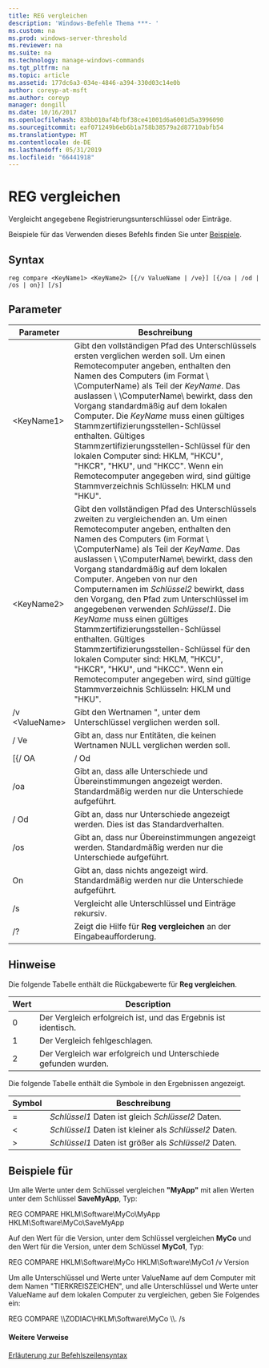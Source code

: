 ```yaml
---
title: REG vergleichen
description: 'Windows-Befehle Thema ***- '
ms.custom: na
ms.prod: windows-server-threshold
ms.reviewer: na
ms.suite: na
ms.technology: manage-windows-commands
ms.tgt_pltfrm: na
ms.topic: article
ms.assetid: 177dc6a3-034e-4846-a394-330d03c14e0b
author: coreyp-at-msft
ms.author: coreyp
manager: dongill
ms.date: 10/16/2017
ms.openlocfilehash: 83bb010af4bfbf38ce41001d6a6001d5a3996090
ms.sourcegitcommit: eaf071249b6eb6b1a758b38579a2d87710abfb54
ms.translationtype: MT
ms.contentlocale: de-DE
ms.lasthandoff: 05/31/2019
ms.locfileid: "66441918"
---
```

# <a name="reg-compare"></a>REG vergleichen



Vergleicht angegebene Registrierungsunterschlüssel oder Einträge.

Beispiele für das Verwenden dieses Befehls finden Sie unter [Beispiele](#BKMK_examples).

## <a name="syntax"></a>Syntax

```
reg compare <KeyName1> <KeyName2> [{/v ValueName | /ve}] [{/oa | /od | /os | on}] [/s]
```

## <a name="parameters"></a>Parameter

|    Parameter    |                                                                                                                                                                                                                                                                                          Beschreibung                                                                                                                                                                                                                                                                                           |
|-----------------|------------------------------------------------------------------------------------------------------------------------------------------------------------------------------------------------------------------------------------------------------------------------------------------------------------------------------------------------------------------------------------------------------------------------------------------------------------------------------------------------------------------------------------------------------------------------------------------------|
|   \<KeyName1>   |                                                               Gibt den vollständigen Pfad des Unterschlüssels ersten verglichen werden soll. Um einen Remotecomputer angeben, enthalten den Namen des Computers (im Format \\ \\ComputerName\) als Teil der *KeyName*. Das auslassen \\ \\ComputerName\ bewirkt, dass den Vorgang standardmäßig auf dem lokalen Computer. Die *KeyName* muss einen gültiges Stammzertifizierungsstellen-Schlüssel enthalten. Gültiges Stammzertifizierungsstellen-Schlüssel für den lokalen Computer sind: HKLM, "HKCU", "HKCR", "HKU", und "HKCC". Wenn ein Remotecomputer angegeben wird, sind gültige Stammverzeichnis Schlüsseln: HKLM und "HKU".                                                                |
|   \<KeyName2>   | Gibt den vollständigen Pfad des Unterschlüssels zweiten zu vergleichenden an. Um einen Remotecomputer angeben, enthalten den Namen des Computers (im Format \\ \\ComputerName\) als Teil der *KeyName*. Das auslassen \\ \\ComputerName\ bewirkt, dass den Vorgang standardmäßig auf dem lokalen Computer. Angeben von nur den Computernamen im *Schlüssel2* bewirkt, dass den Vorgang, den Pfad zum Unterschlüssel im angegebenen verwenden *Schlüssel1*. Die *KeyName* muss einen gültiges Stammzertifizierungsstellen-Schlüssel enthalten. Gültiges Stammzertifizierungsstellen-Schlüssel für den lokalen Computer sind: HKLM, "HKCU", "HKCR", "HKU", und "HKCC". Wenn ein Remotecomputer angegeben wird, sind gültige Stammverzeichnis Schlüsseln: HKLM und "HKU". |
| /v \<ValueName> |                                                                                                                                                                                                                                                                     Gibt den Wertnamen ", unter dem Unterschlüssel verglichen werden soll.                                                                                                                                                                                                                                                                      |
|       / Ve       |                                                                                                                                                                                                                                                         Gibt an, dass nur Entitäten, die keinen Wertnamen NULL verglichen werden soll.                                                                                                                                                                                                                                                         |
|      [{/ OA      |                                                                                                                                                                                                                                                                                              / Od                                                                                                                                                                                                                                                                                               |
|       /oa       |                                                                                                                                                                                                                                             Gibt an, dass alle Unterschiede und Übereinstimmungen angezeigt werden. Standardmäßig werden nur die Unterschiede aufgeführt.                                                                                                                                                                                                                                             |
|       / Od       |                                                                                                                                                                                                                                                          Gibt an, dass nur Unterschiede angezeigt werden. Dies ist das Standardverhalten.                                                                                                                                                                                                                                                          |
|       /os       |                                                                                                                                                                                                                                                    Gibt an, dass nur Übereinstimmungen angezeigt werden. Standardmäßig werden nur die Unterschiede aufgeführt.                                                                                                                                                                                                                                                     |
|       On       |                                                                                                                                                                                                                                                       Gibt an, dass nichts angezeigt wird. Standardmäßig werden nur die Unterschiede aufgeführt.                                                                                                                                                                                                                                                        |
|       /s        |                                                                                                                                                                                                                                                                         Vergleicht alle Unterschlüssel und Einträge rekursiv.                                                                                                                                                                                                                                                                          |
|       /?        |                                                                                                                                                                                                                                                                    Zeigt die Hilfe für **Reg vergleichen** an der Eingabeaufforderung.                                                                                                                                                                                                                                                                    |

## <a name="remarks"></a>Hinweise

Die folgende Tabelle enthält die Rückgabewerte für **Reg vergleichen**.

|Wert|Description|
|-----|-----------|
|0|Der Vergleich erfolgreich ist, und das Ergebnis ist identisch.|
|1|Der Vergleich fehlgeschlagen.|
|2|Der Vergleich war erfolgreich und Unterschiede gefunden wurden.|

Die folgende Tabelle enthält die Symbole in den Ergebnissen angezeigt.

|Symbol|Beschreibung|
|------|-----------|
|=|*Schlüssel1* Daten ist gleich *Schlüssel2* Daten.|
|<|*Schlüssel1* Daten ist kleiner als *Schlüssel2* Daten.|
|>|*Schlüssel1* Daten ist größer als *Schlüssel2* Daten.|

## <a name="BKMK_examples"></a>Beispiele für

Um alle Werte unter dem Schlüssel vergleichen **"MyApp"** mit allen Werten unter dem Schlüssel **SaveMyApp**, Typ:

REG COMPARE HKLM\Software\MyCo\MyApp HKLM\Software\MyCo\SaveMyApp

Auf den Wert für die Version, unter dem Schlüssel vergleichen **MyCo** und den Wert für die Version, unter dem Schlüssel **MyCo1**, Typ:

REG COMPARE HKLM\Software\MyCo HKLM\Software\MyCo1 /v Version

Um alle Unterschlüssel und Werte unter ValueName auf dem Computer mit dem Namen "TIERKREISZEICHEN", und alle Unterschlüssel und Werte unter ValueName auf dem lokalen Computer zu vergleichen, geben Sie Folgendes ein:

REG COMPARE \\\\ZODIAC\HKLM\Software\MyCo \\\\. /s

#### <a name="additional-references"></a>Weitere Verweise

[Erläuterung zur Befehlszeilensyntax](command-line-syntax-key.md)
